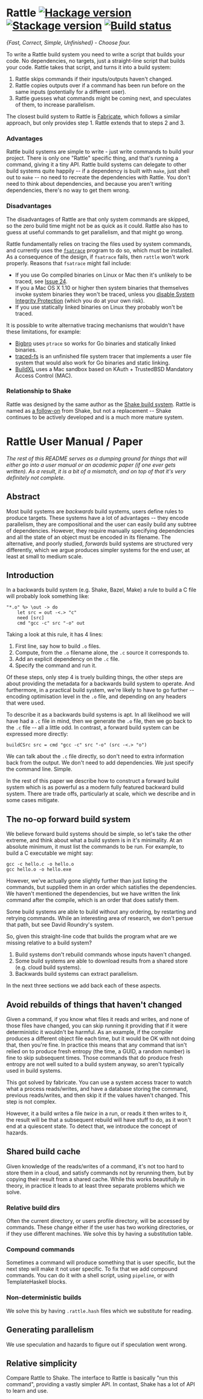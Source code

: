 # Rattle [![Hackage version](https://img.shields.io/hackage/v/rattle.svg?label=Hackage)](https://hackage.haskell.org/package/rattle) [![Stackage version](https://www.stackage.org/package/rattle/badge/nightly?label=Stackage)](https://www.stackage.org/package/rattle) [![Build status](https://img.shields.io/github/workflow/status/ndmitchell/rattle/ci.svg)](https://github.com/ndmitchell/rattle/actions)

_{Fast, Correct, Simple, Unfinished} - Choose four._

To write a Rattle build system you need to write a script that builds your code. No dependencies, no targets, just a straight-line script that builds your code. Rattle takes that script, and turns it into a build system:

1. Rattle skips commands if their inputs/outputs haven't changed.
2. Rattle copies outputs over if a command has been run before on the same inputs (potentially for a different user).
3. Rattle guesses what commands might be coming next, and speculates of them, to increase parallelism.

The closest build system to Rattle is [Fabricate](https://github.com/brushtechnology/fabricate), which follows a similar approach, but only provides step 1. Rattle extends that to steps 2 and 3.

### Advantages

Rattle build systems are simple to write - just write commands to build your project. There is only one "Rattle" specific thing, and that's running a command, giving it a tiny API. Rattle build systems can delegate to other build systems quite happily -- if a dependency is built with `make`, just shell out to `make` -- no need to recreate the dependencies with Rattle. You don't need to think about dependencies, and because you aren't writing dependencies, there's no way to get them wrong.

### Disadvantages

The disadvantages of Rattle are that only system commands are skipped, so the zero build time might not be as quick as it could. Rattle also has to guess at useful commands to get parallelism, and that might go wrong.

Rattle fundamentally relies on tracing the files used by system commands, and currently uses the [`fsatrace`](https://github.com/jacereda/fsatrace) program to do so, which must be installed. As a consequence of the design, if `fsatrace` fails, then `rattle` won't work properly. Reasons that `fsatrace` might fail include:

* If you use Go compiled binaries on Linux or Mac then it's unlikely to be traced, see [Issue 24](https://github.com/jacereda/fsatrace/issues/24).
* If you a Mac OS X 1.10 or higher then system binaries that themselves invoke system binaries they won't be traced, unless you [disable System Integrity Protection](https://developer.apple.com/library/content/documentation/Security/Conceptual/System_Integrity_Protection_Guide/ConfiguringSystemIntegrityProtection/ConfiguringSystemIntegrityProtection.html) (which you do at your own risk).
* If you use statically linked binaries on Linux they probably won't be traced.

It is possible to write alternative tracing mechanisms that wouldn't have these limitations, for example:

* [Bigbro](https://github.com/droundy/bigbro/) uses `ptrace` so works for Go binaries and statically linked binaries.
* [traced-fs](https://github.com/jacereda/traced-fs) is an unfinished file system tracer that implements a user file system that would also work for Go binaries and static linking.
* [BuildXL](https://github.com/Microsoft/BuildXL/blob/master/Documentation/Specs/Sandboxing.md#macos-sandboxing) uses a Mac sandbox based on KAuth + TrustedBSD Mandatory Access Control (MAC).

### Relationship to Shake

Rattle was designed by the same author as the [Shake build system](https://shakebuild.com/). Rattle is named as [a follow-on](https://en.wikipedia.org/wiki/Shake,_Rattle_and_Roll) from Shake, but not a replacement -- Shake continues to be actively developed and is a much more mature system.

# Rattle User Manual / Paper

_The rest of this README serves as a dumping ground for things that will either go into a user manual or an academic paper (if one ever gets written). As a result, it is a bit of a mismatch, and on top of that it's very definitely not complete._

## Abstract

Most build systems are _backwards_ build systems, users define rules to produce targets. These systems have a lot of advantages -- they encode parallelism, they are compositional and the user can easily build any subtree of dependencies. However, they require manually specifying dependencies and all the state of an object must be encoded in its filename. The alternative, and poorly studied, _forwards_ build systems are structured very differently, which we argue produces simpler systems for the end user, at least at small to medium scale.

## Introduction

In a backwards build system (e.g. Shake, Bazel, Make) a rule to build a C file will probably look something like:

```
"*.o" %> \out -> do
    let src = out -<.> "c"
    need [src]
    cmd "gcc -c" src "-o" out
```

Taking a look at this rule, it has 4 lines:

1. First line, say how to build `.o` files.
2. Compute, from the `.o` filename alone, the `.c` source it corresponds to.
3. Add an explicit dependency on the `.c` file.
4. Specify the command and run it.

Of these steps, only step 4 is truely building things, the other steps are about providing the metadata for a backwards build system to operate. And furthermore, in a practical build system, we're likely to have to go further -- encoding optimisation level in the `.o` file, and depending on any headers that were used.

To describe it as a backwards build systems is apt. In all likelihood we will have had a `.c` file in mind, then we generate the `.o` file, then we go back to the `.c` file -- all a little odd. In contrast, a forward build system can be expressed more directly:

```
buildCSrc src = cmd "gcc -c" src "-o" (src -<.> "o")
```

We can talk about the `.c` file directly, so don't need to extra information back from the output. We don't need to add dependencies. We just specify the command line. Simple.

In the rest of this paper we describe how to construct a forward build system which is as powerful as a modern fully featured backward build system. There are trade offs, particularly at scale, which we describe and in some cases mitigate.

## The no-op forward build system

We believe forward build systems should be simple, so let's take the other extreme, and think about what a build system is in it's minimality. At an absolute minimum, it must list the commands to be run. For example, to build a C executable we might say:

```
gcc -c hello.c -o hello.o
gcc hello.o -o hello.exe
```

However, we've actually gone slightly further than just listing the commands, but supplied them in an order which satisfies the dependencies. We haven't mentioned the dependencies, but we have written the link command after the compile, which is an order that does satisfy them.

Some build systems are able to build without any ordering, by restarting and retrying commands. While an interesting area of research, we don't persue that path, but see David Roundry's system.

So, given this straight-line code that builds the program what are we missing relative to a build system?

1. Build systems don't rebuild commands whose inputs haven't changed.
2. Some build systems are able to download results from a shared store (e.g. cloud build systems).
3. Backwards build systems can extract parallelism.

In the next three sections we add back each of these aspects.

## Avoid rebuilds of things that haven't changed

Given a command, if you know what files it reads and writes, and none of those files have changed, you can skip running it providing that if it were deterministic it wouldn't be harmful. As an example, if the compiler produces a different object file each time, but it would be OK with not doing that, then you're fine. In practice this means that any command that isn't relied on to produce fresh entropy (the time, a GUID, a random number) is fine to skip subsequent times. Those commands that do produce fresh entropy are not well suited to a build system anyway, so aren't typically used in build systems.

This got solved by fabricate. You can use a system access tracer to watch what a process reads/writes, and have a database storing the command, previous reads/writes, and then skip it if the values haven't changed. This step is not complex.

However, it a build writes a file _twice_ in a run, or reads it then writes to it, the result will be that a subsequent rebuild will have stuff to do, as it won't end at a quiescent state. To detect that, we introduce the concept of hazards.

## Shared build cache

Given knowledge of the reads/writes of a command, it's not too hard to store them in a cloud, and satisfy commands not by rerunning them, but by copying their result from a shared cache. While this works beautifully in theory, in practice it leads to at least three separate problems which we solve.

### Relative build dirs

Often the current directory, or users profile directory, will be accessed by commands. These change either if the user has two working directories, or if they use different machines. We solve this by having a substitution table.

### Compound commands

Sometimes a command will produce something that is user specific, but the next step will make it not user specific. To fix that we add compound commands. You can do it with a shell script, using `pipeline`, or with TemplateHaskell blocks.

### Non-deterministic builds

We solve this by having `.rattle.hash` files which we substitute for reading.

## Generating parallelism

We use speculation and hazards to figure out if speculation went wrong.

## Relative simplicity

Compare Rattle to Shake. The interface to Rattle is basically "run this command", providing a vastly simpler API. In contast, Shake has a lot of API to learn and use.
